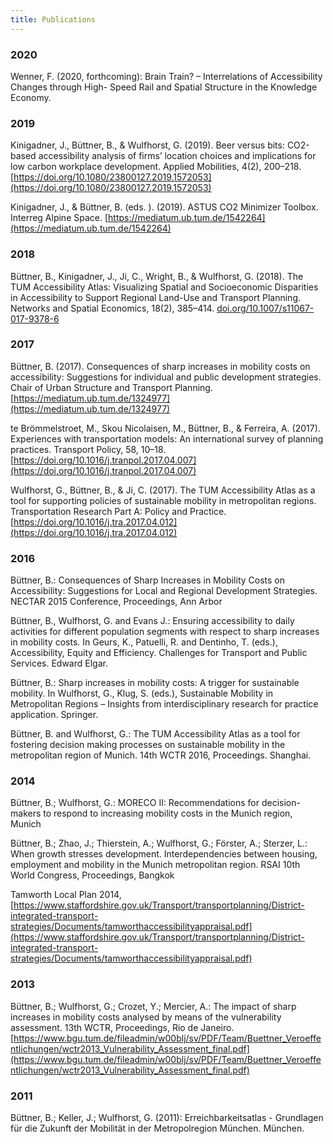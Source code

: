 ```yaml
---
title: Publications
---
```

### 2020

Wenner, F. (2020, forthcoming): Brain Train? – Interrelations of Accessibility Changes through High-
Speed Rail and Spatial Structure in the Knowledge Economy.

### 2019

Kinigadner, J., Büttner, B., & Wulfhorst, G. (2019). Beer versus bits: CO2-based accessibility analysis of firms’ location choices and implications for low carbon workplace development. Applied Mobilities, 4(2), 200–218. [https://doi.org/10.1080/23800127.2019.1572053](https://doi.org/10.1080/23800127.2019.1572053)

Kinigadner, J., & Büttner, B. (eds. ). (2019). ASTUS CO2 Minimizer Toolbox. Interreg Alpine Space. [https://mediatum.ub.tum.de/1542264](https://mediatum.ub.tum.de/1542264)

### 2018

Büttner, B., Kinigadner, J., Ji, C., Wright, B., & Wulfhorst, G. (2018). The TUM Accessibility Atlas: Visualizing Spatial and Socioeconomic Disparities in Accessibility to Support Regional Land-Use and Transport Planning. Networks and Spatial Economics, 18(2), 385–414. [doi.org/10.1007/s11067-017-9378-6](https://doi.org/10.1007/s11067-017-9378-6)


### 2017

Büttner, B. (2017). Consequences of sharp increases in mobility costs on accessibility: Suggestions for individual and public development strategies. Chair of Urban Structure and Transport Planning. [https://mediatum.ub.tum.de/1324977](https://mediatum.ub.tum.de/1324977) 

te Brömmelstroet, M., Skou Nicolaisen, M., Büttner, B., & Ferreira, A. (2017). Experiences with transportation models: An international survey of planning practices. Transport Policy, 58, 10–18. [https://doi.org/10.1016/j.tranpol.2017.04.007](https://doi.org/10.1016/j.tranpol.2017.04.007)

Wulfhorst, G., Büttner, B., & Ji, C. (2017). The TUM Accessibility Atlas as a tool for supporting policies of sustainable mobility in metropolitan regions. Transportation Research Part A: Policy and Practice. [https://doi.org/10.1016/j.tra.2017.04.012](https://doi.org/10.1016/j.tra.2017.04.012)


### 2016

Büttner, B.: Consequences of Sharp Increases in Mobility Costs on Accessibility: Suggestions for Local and Regional Development Strategies. NECTAR 2015 Conference, Proceedings, Ann Arbor

Büttner, B., Wulfhorst, G. and Evans J.: Ensuring accessibility to daily activities for different population segments with respect to sharp increases in mobility costs. In Geurs, K., Patuelli, R. and Dentinho, T. (eds.), Accessibility, Equity and Efficiency. Challenges for Transport and Public Services. Edward Elgar.

Büttner, B.: Sharp increases in mobility costs: A trigger for sustainable mobility. In Wulfhorst, G., Klug, S. (eds.), Sustainable Mobility in Metropolitan Regions – Insights from interdisciplinary research for practice application. Springer.

Büttner, B. and Wulfhorst, G.: The TUM Accessibility Atlas as a tool for fostering decision making processes on sustainable mobility in the metropolitan region of Munich. 14th WCTR 2016, Proceedings. Shanghai.

### 2014

Büttner, B.; Wulfhorst, G.: MORECO II: Recommendations for decision-makers to respond to increasing mobility costs in the Munich region, Munich

Büttner, B.; Zhao, J.; Thierstein, A.; Wulfhorst, G.; Förster, A.; Sterzer, L.: When growth stresses development. Interdependencies between housing, employment and mobility in the Munich metropolitan region. RSAI 10th World Congress, Proceedings, Bangkok

Tamworth Local Plan 2014, [https://www.staffordshire.gov.uk/Transport/transportplanning/District-integrated-transport-strategies/Documents/tamworthaccessibilityappraisal.pdf](https://www.staffordshire.gov.uk/Transport/transportplanning/District-integrated-transport-strategies/Documents/tamworthaccessibilityappraisal.pdf) 

### 2013

Büttner, B.; Wulfhorst, G.; Crozet, Y.; Mercier, A.: The impact of sharp increases in mobility costs analysed by means of the vulnerability assessment. 13th WCTR, Proceedings, Rio de Janeiro. [https://www.bgu.tum.de/fileadmin/w00blj/sv/PDF/Team/Buettner_Veroeffentlichungen/wctr2013_Vulnerability_Assessment_final.pdf](https://www.bgu.tum.de/fileadmin/w00blj/sv/PDF/Team/Buettner_Veroeffentlichungen/wctr2013_Vulnerability_Assessment_final.pdf)

### 2011

Büttner, B.; Keller, J.; Wulfhorst, G. (2011): Erreichbarkeitsatlas - Grundlagen für die Zukunft der Mobilität in der Metropolregion München. München.
